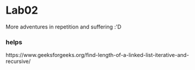 # Lab02
More adventures in repetition and suffering :'D
<h3>helps</h3>
https://www.geeksforgeeks.org/find-length-of-a-linked-list-iterative-and-recursive/
<br>
